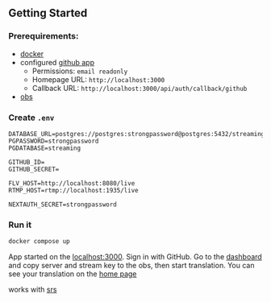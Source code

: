 ## Getting Started

### Prerequirements:

- [docker](https://www.docker.com/)
- configured [github app](https://github.com/settings/apps/new)
  - Permissions: `email readonly`
  - Homepage URL: `http://localhost:3000`
  - Callback URL: `http://localhost:3000/api/auth/callback/github`
- [obs](https://obsproject.com)

### Create `.env`

```
DATABASE_URL=postgres://postgres:strongpassword@postgres:5432/streaming
PGPASSWORD=strongpassword
PGDATABASE=streaming

GITHUB_ID=
GITHUB_SECRET=

FLV_HOST=http://localhost:8080/live
RTMP_HOST=rtmp://localhost:1935/live

NEXTAUTH_SECRET=strongpassword
```

### Run it

```bash
docker compose up
```

App started on the [localhost:3000](http://localhost:3000). Sign in with GitHub. Go to the [dashboard](http://localhost:3000/dashboard) and copy server and stream key to the obs, then start translation. You can see your translation on the [home page](http://localhost:3000)

works with [srs](https://github.com/ossrs/srs)
